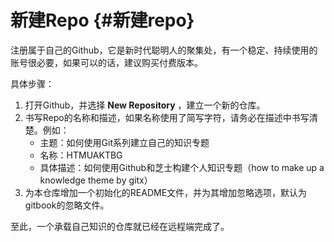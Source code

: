 # 新建Repo {#新建repo}

注册属于自己的Github，它是新时代聪明人的聚集处，有一个稳定、持续使用的账号很必要，如果可以的话，建议购买付费版本。

具体步骤：

1. 打开Github，并选择
   **New Repository**
   ，建立一个新的仓库。
2. 书写Repo的名称和描述，如果名称使用了简写字符，请务必在描述中书写清楚。例如：
   * 主题：如何使用Git系列建立自己的知识专题
   * 名称：HTMUAKTBG
   * 具体描述：如何使用Github和芝士构建个人知识专题（how to make up a knowledge theme by gitx）
3. 为本仓库增加一个初始化的README文件，并为其增加忽略选项，默认为gitbook的忽略文件。

至此，一个承载自己知识的仓库就已经在远程端完成了。

